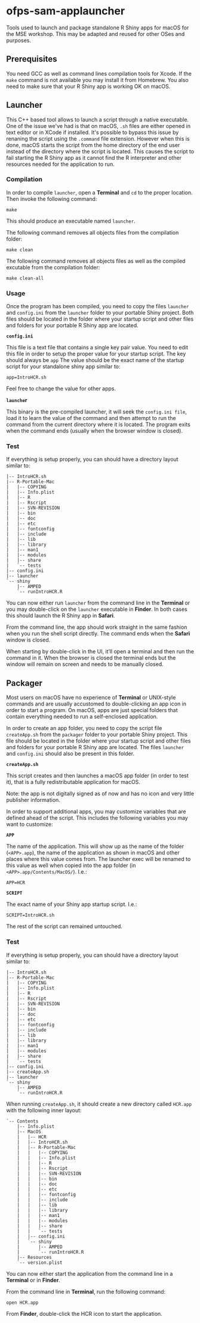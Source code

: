 # ofps-sam-applauncher
Tools used to launch and package standalone R Shiny apps for macOS for the MSE workshop. This may be adapted and reused for other OSes and purposes.

## Prerequisites
You need GCC as well as command lines compilation tools for Xcode. If the ``make`` command is not available you may install it from Homebrew.
You also need to make sure that your R Shiny app is working OK on macOS.

## Launcher
This C++ based tool allows to launch a script through a native executable. One of the issue we've had is that on macOS, ``.sh`` files are either opened in text editor or in XCode if installed.
It's possible to bypass this issue by renaning the script using the ``.command`` file extension. However when this is done, macOS starts the script from the home directory of the end user instead of the directory where the script is located. This causes the script to fail starting the R Shiny app as it cannot find the R interpreter and other resources needed for the application to run.

### Compilation
In order to compile ``launcher``, open a **Terminal** and ``cd`` to the proper location. Then invoke the following command: 

```
make
```

This should produce an executable named ``launcher``.

The following command removes all objects files from the compilation folder:

```
make clean
```

The following command removes all objects files as well as the compiled excutable from the compilation folder:

```
make clean-all
```

### Usage
Once the program has been compiled, you need to copy the files ``launcher`` and ``config.ini`` from the ``launcher`` folder to your portable Shiny project.
Both files should be located in the folder where your startup script and other files and folders for your portable R Shiny app are located.

**``config.ini``**

This file is a text file that contains a single key pair value. You need to edit this file in order to setup the proper value for your startup script.
The key should always be ``app``
The value should be the exact name of the startup script for your standalone shiny app similar to:

```
app=IntroHCR.sh
```

Feel free to change the value for other apps.

**``launche``r**

This binary is the pre-compiled launcher, it will seek the ``config.ini file``, load it to learn the value of the command and then attempt to run the command from the current directory where it is located. 
The program exits when the command ends (usually when the browser window is closed).

### Test
If everything is setup properly, you can should have a directory layout similar to:

```
|-- IntroHCR.sh
|-- R-Portable-Mac
|   |-- COPYING
|   |-- Info.plist
|   |-- R
|   |-- Rscript
|   |-- SVN-REVISION
|   |-- bin
|   |-- doc
|   |-- etc
|   |-- fontconfig
|   |-- include
|   |-- lib
|   |-- library
|   |-- man1
|   |-- modules
|   |-- share
|   `-- tests
|-- config.ini
|-- launcher
`-- shiny
    |-- AMPED
    `-- runIntroHCR.R
```

You can now either run ``launcher`` from the command line in the **Terminal** or you may double-click on the ``launcher`` executable in **Finder**. In both cases this should launch the R Shiny app in **Safari**.

From the command line, the app should work straight in the same fashion when you run the shell script directly. The command ends when the **Safari** window is closed.

When starting by double-click in the UI, it’ll open a terminal and then run the command in it. When the browser is closed the terminal ends but the window will remain on screen and needs to be manually closed.

## Packager
Most users on macOS have no experience of **Terminal** or UNIX-style commands and are usually accustomed to double-clicking an app icon in order to start a program. On macOS, apps are just special folders that contain everything needed to run a self-enclosed application.

In order to create an app folder, you need to copy the script file ``createApp.sh`` from the ``packager`` folder to your portable Shiny project.
This file should be located in the folder where your startup script and other files and folders for your portable R Shiny app are located. The files ``launcher`` and ``config.ini`` should also be present in this folder.

**``createApp.sh``**

This script creates and then launches a macOS app folder (in order to test it), that is a fully redistributable application for macOS. 

Note: the app is not digitally signed as of now and has no icon and very little publisher information.

In order to support additional apps, you may customize variables that are defined ahead of the script. This includes the following variables you may want to customize:

**``APP``**

The name of the application. This will show up as the name of the folder (``<APP>.app``), the name of the application as shown in macOS and other places where this value comes from. The launcher exec will be renamed to this value as well when copied into the app folder (in ``<APP>.app/Contents/MacOS/``). I.e.:

```
APP=HCR
```

**``SCRIPT``**

The exact name of your Shiny app startup script. I.e.:

```
SCRIPT=IntroHCR.sh
```

The rest of the script can remained untouched.

### Test
If everything is setup properly, you can should have a directory layout similar to:

```
|-- IntroHCR.sh
|-- R-Portable-Mac
|   |-- COPYING
|   |-- Info.plist
|   |-- R
|   |-- Rscript
|   |-- SVN-REVISION
|   |-- bin
|   |-- doc
|   |-- etc
|   |-- fontconfig
|   |-- include
|   |-- lib
|   |-- library
|   |-- man1
|   |-- modules
|   |-- share
|   `-- tests
|-- config.ini
|-- createApp.sh
|-- launcher
`-- shiny
    |-- AMPED
    `-- runIntroHCR.R
```

When running `createApp.sh`, it should create a new directory called ``HCR.app`` with the following inner layout:

```
`-- Contents
    |-- Info.plist
    |-- MacOS
    |   |-- HCR
    |   |-- IntroHCR.sh
    |   |-- R-Portable-Mac
    |   |   |-- COPYING
    |   |   |-- Info.plist
    |   |   |-- R
    |   |   |-- Rscript
    |   |   |-- SVN-REVISION
    |   |   |-- bin
    |   |   |-- doc
    |   |   |-- etc
    |   |   |-- fontconfig
    |   |   |-- include
    |   |   |-- lib
    |   |   |-- library
    |   |   |-- man1
    |   |   |-- modules
    |   |   |-- share
    |   |   `-- tests
    |   |-- config.ini
    |   `-- shiny
    |       |-- AMPED
    |       `-- runIntroHCR.R
    |-- Resources
    `-- version.plist
```

You can now either start the application from the command line in a **Terminal** or in **Finder**.

From the command line in **Terminal**, run the following command:

```
open HCR.app
```

From **Finder**, double-click the HCR icon to start the application.